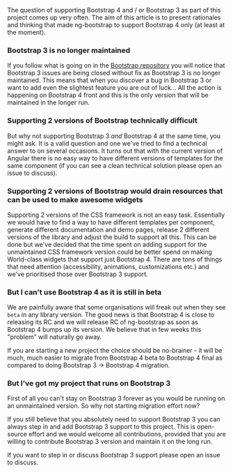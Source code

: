 The question of supporting Bootstrap 4 and / or Bootstrap 3 as part of this project comes up very often. The aim of this article is to present rationales and thinking that made ng-bootstrap to support Bootstrap 4 only (at least at the moment).

### Bootstrap 3 is no longer maintained

If you follow what is going on in the [Bootstrap repository](https://github.com/twbs/bootstrap) you will notice that Bootstrap 3 issues are being closed without fix as Bootstrap 3 is no longer maintained. This means that when you discover a bug in Bootstrap 3 or want to add even the slightest feature you are out of luck... All the action is happening on Bootstrap 4 front and this is the only version that will be maintained in the longer run.

### Supporting 2 versions of Bootstrap technically difficult

But why not supporting Bootstrap 3 _and_ Bootstrap 4 at the same time, you might ask. It is a valid question and one we've tried to find a technical answer to on several occasions. It turns out that with the current version of Angular there is no easy way to have different versions of templates for the same component (if you can see a clean technical solution please open an issue to discuss). 

### Supporting 2 versions of Bootstrap would drain resources that can be used to make awesome widgets

Supporting 2 versions of the CSS framework is not an easy task. Essentially we would have to find a way to have different templates per component, generate different documentation and demo pages, release 2 different versions of the library and adjust the build to support all this. This can be done but we've decided that the time spent on adding support for the unmaintained CSS framework version could be better spend on making World-class widgets that support just Bootstrap 4. There are tons of things that need attention (accessibility, animations, customizations etc.) and we've prioritised those over Bootstrap 3 support.

### But I can't use Bootstrap 4 as it is still in beta

We are painfully aware that some organisations will freak out when they see `beta` in any library version. The good news is that Bootstrap 4 is close to releasing its RC and we will release RC of ng-bootstrap as soon as Bootstrap 4 bumps up its version. We believe that in few weeks this "problem" will naturally go away.   

If you are starting a new project the choice should be no-brainer - it will be much, much easier to migrate from Bootstrap 4 beta to Bootstrap 4 final as compared to doing Bootstrap 3 -> Bootstrap 4 migration.

### But I've got my project that runs on Bootstrap 3

First of all you can't stay on Bootstrap 3 forever as you would be running on an unmaintained version. So why not starting migration effort now? 

If you still believe that you absolutely need to support Bootstrap 3 you can always step in and add Bootstrap 3 support to this project. This is open-source effort and we would welcome all contributions, provided that you are willing to contribute Bootstrap 3 version and maintain it on the long run.

If you want to step in or discuss Bootstrap 3 support please open an issue to discuss. 